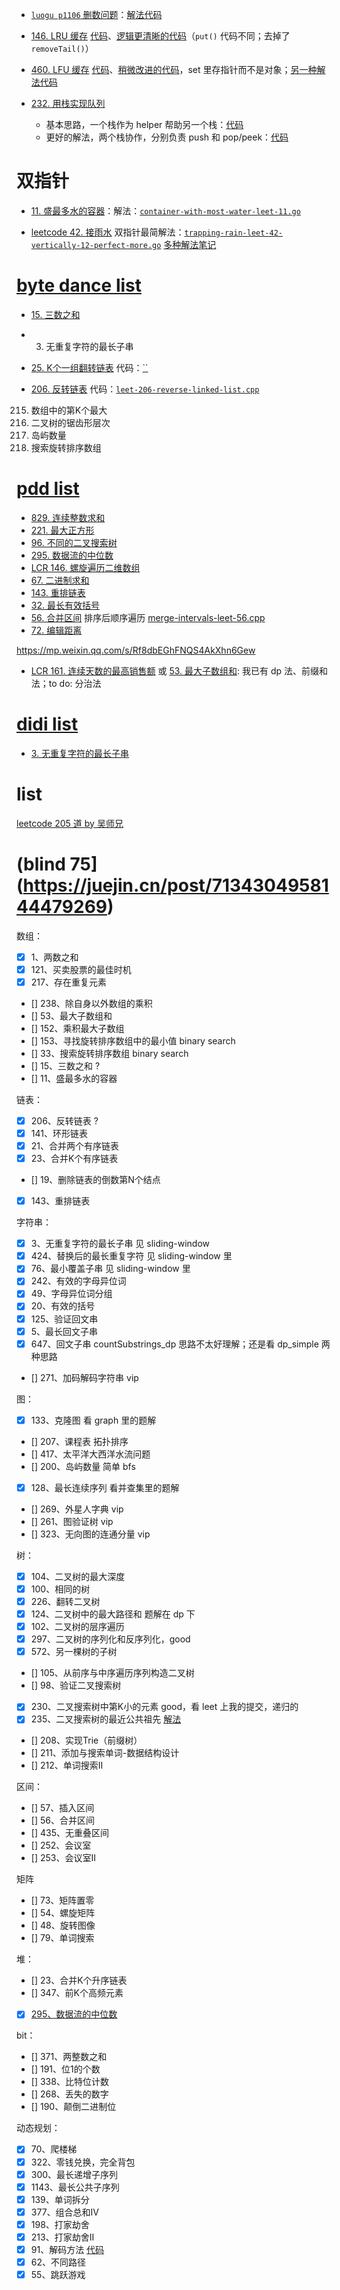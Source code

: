 
- [`luogu p1106` 删数问题](https://www.luogu.com.cn/problem/P1106)：[解法代码](code/luogu-p1106-remove-digits.cpp)

- [146. LRU 缓存](https://leetcode.cn/problems/lru-cache) [代码](code/leet-146-lru-cache.cpp)、[逻辑更清晰的代码](code/leet-146-lru-cache-better.cpp)（`put()` 代码不同；去掉了 `removeTail()`）

- [460. LFU 缓存](https://leetcode.cn/problems/lfu-cache) [代码](code/leet-460-lfu-cache.cpp)、[稍微改进的代码](code/leet-460-lfu-cache-set-of-ptr.cpp)，set 里存指针而不是对象；[另一种解法代码](code/leet-460-lfu-cache-sol2.cpp)

- [232. 用栈实现队列](https://leetcode.cn/problems/implement-queue-using-stacks) 
  - 基本思路，一个栈作为 helper 帮助另一个栈：[代码](code/leet-232-queue-by-stacks.cpp)
  - 更好的解法，两个栈协作，分别负责 push 和 pop/peek：[代码](code/leet-232-queue-by-stacks-better.cpp)

# 双指针

- [11. 盛最多水的容器](https://leetcode.cn/problems/container-with-most-water)：解法：[`container-with-most-water-leet-11.go`](code/container-with-most-water-leet-11.go)

- [leetcode 42. 接雨水](https://leetcode.cn/problems/trapping-rain-water) 双指针最简解法：[`trapping-rain-leet-42-vertically-12-perfect-more.go`](monotonic-stack-queue/code/trapping-rain-leet-42-vertically-12-perfect-more.go) [多种解法笔记](monotonic-stack-queue/leet-42-接雨水多种方法.md)

# [byte dance list](https://mp.weixin.qq.com/s/Mczq-QdgQ7UwFlCika09Vg)

- [15. 三数之和](sliding-window/leet-15-16-三数之和.md)
- 3. 无重复字符的最长子串


- [25. K个一组翻转链表](https://leetcode.cn/problems/reverse-nodes-in-k-group/) 代码：[``]()
- [206. 反转链表](https://leetcode.cn/problems/reverse-linked-list/) 代码：[`leet-206-reverse-linked-list.cpp`](code/leet-206-reverse-linked-list.cpp)
215. 数组中的第K个最大
103. 二叉树的锯齿形层次
200. 岛屿数量
33. 搜索旋转排序数组

# [pdd list](https://mp.weixin.qq.com/s/Mb3D-V_wLPaVqU8fiCWNBw)

- [829. 连续整数求和]()
- [221. 最大正方形]()
- [96. 不同的二叉搜索树]()
- [295. 数据流的中位数](../heap-priority-queue/leet-295-medium-of-stream.md)
- [LCR 146. 螺旋遍历二维数组]()
- [67. 二进制求和]()
- [143. 重排链表]()
- [32. 最长有效括号]()
- [56. 合并区间](https://leetcode.cn/problems/merge-intervals/) 排序后顺序遍历 [merge-intervals-leet-56.cpp](union-find/code/merge-intervals-leet-56.cpp)
- [72. 编辑距离]()

https://mp.weixin.qq.com/s/Rf8dbEGhFNQS4AkXhn6Gew

- [LCR 161. 连续天数的最高销售额](https://leetcode.cn/problems/lian-xu-zi-shu-zu-de-zui-da-he-lcof/) 或 [53. 最大子数组和](https://leetcode.cn/problems/maximum-subarray/): 我已有 dp 法、前缀和法；to do: 分治法

# [didi list](https://mp.weixin.qq.com/s/Mo4Fq0c-Q5e-HsUaY3bq1Q)

- [3. 无重复字符的最长子串](https://leetcode.cn/problems/longest-substring-without-repeating-characters/)

# list

[leetcode 205 道 by 吴师兄](https://mp.weixin.qq.com/s/lEIDrlfOZ5D6GkpP-SFZ6g)





# (blind 75](https://juejin.cn/post/7134304958144479269)

数组：
- [x] 1、两数之和
- [x] 121、买卖股票的最佳时机
- [x] 217、存在重复元素
- [] 238、除自身以外数组的乘积
- [] 53、最大子数组和
- [] 152、乘积最大子数组
- [] 153、寻找旋转排序数组中的最小值 binary search
- [] 33、搜索旋转排序数组 binary search
- [] 15、三数之和 ?
- [] 11、盛最多水的容器

链表：
- [x] 206、反转链表 ?
- [x] 141、环形链表
- [x] 21、合并两个有序链表
- [x] 23、合并K个有序链表
- [] 19、删除链表的倒数第N个结点
- [x] 143、重排链表

字符串：
- [x] 3、无重复字符的最长子串 见 sliding-window
- [x] 424、替换后的最长重复字符  见 sliding-window 里
- [x] 76、最小覆盖子串  见 sliding-window 里
- [x] 242、有效的字母异位词
- [x] 49、字母异位词分组
- [x] 20、有效的括号
- [x] 125、验证回文串
- [x] 5、最长回文子串
- [x] 647、回文子串 countSubstrings_dp 思路不太好理解；还是看 dp_simple 两种思路
- [] 271、加码解码字符串 vip

图：
- [x] 133、克隆图  看 graph 里的题解
- [] 207、课程表  拓扑排序
- [] 417、太平洋大西洋水流问题
- [] 200、岛屿数量  简单 bfs
- [x] 128、最长连续序列  看并查集里的题解
- [] 269、外星人字典 vip
- [] 261、图验证树 vip
- [] 323、无向图的连通分量 vip

树：
- [x] 104、二叉树的最大深度
- [x] 100、相同的树
- [x] 226、翻转二叉树
- [x] 124、二叉树中的最大路径和  题解在 dp 下
- [x] 102、二叉树的层序遍历
- [x] 297、二叉树的序列化和反序列化，good
- [x] 572、另一棵树的子树
- [] 105、从前序与中序遍历序列构造二叉树
- [] 98、验证二叉搜索树
- [x] 230、二叉搜索树中第K小的元素  good，看 leet 上我的提交，递归的
- [x] 235、二叉搜索树的最近公共祖先 [解法](../tree/leet-235-BST最近公共祖先.md)
- [] 208、实现Trie（前缀树）
- [] 211、添加与搜索单词-数据结构设计
- [] 212、单词搜索II

区间：
- [] 57、插入区间
- [] 56、合并区间
- [] 435、无重叠区间
- [] 252、会议室
- [] 253、会议室II

矩阵
- [] 73、矩阵置零
- [] 54、螺旋矩阵
- [] 48、旋转图像
- [] 79、单词搜索

堆：
- [] 23、合并K个升序链表
- [] 347、前K个高频元素
- [x] [295、数据流的中位数](../heap-priority-queue/leet-295-medium-of-stream.md)

bit：
- [] 371、两整数之和
- [] 191、位1的个数
- [] 338、比特位计数
- [] 268、丢失的数字
- [] 190、颠倒二进制位

动态规划：
- [x] 70、爬楼梯
- [x] 322、零钱兑换，完全背包
- [x] 300、最长递增子序列
- [x] 1143、最长公共子序列
- [x] 139、单词拆分
- [x] 377、组合总和IV
- [x] 198、打家劫舍
- [x] 213、打家劫舍II
- [x] 91、解码方法 [代码](code/leet-91-decode.cpp)
- [x] 62、不同路径
- [x] 55、跳跃游戏
